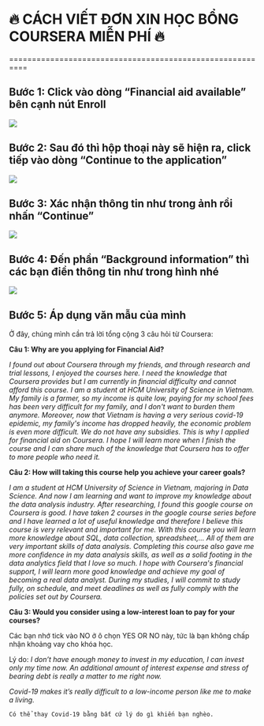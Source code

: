 # 🔥 CÁCH VIẾT ĐƠN XIN HỌC BỔNG COURSERA MIỄN PHÍ 🔥
==========================================================
## Bước 1: Click vào dòng “Financial aid available” bên cạnh nút Enroll 
<img src = "https://i.imgur.com/DgZb82j.png">

## Bước 2: Sau đó thì hộp thoại này sẽ hiện ra, click tiếp vào dòng “Continue to the application” 
<img src = "https://cdn.ivolunteervietnam.com/wp-content/uploads/2021/07/26094024/223125794_324179769129857_3267521119492771409_n.jpg">

## Bước 3: Xác nhận thông tin như trong ảnh rồi nhấn “Continue”
<img src = "https://cdn.ivolunteervietnam.com/wp-content/uploads/2021/07/26094023/216426533_324179775796523_4030244886338074403_n.jpg">

## Bước 4: Đến phần “Background information” thì các bạn điền thông tin như trong hình nhé
<img src = "https://cdn.ivolunteervietnam.com/wp-content/uploads/2021/07/26094251/217578875_324179865796514_7723955443087358651_n-1-768x406.jpg">

## Bước 5: Áp dụng văn mẫu của mình
Ở đây, chúng mình cần trả lời tổng cộng 3 câu hỏi từ Coursera:

**Câu 1: Why are you applying for Financial Aid?**

*I found out about Coursera through my friends, and through research and trial lessons, I enjoyed the courses here. I need the knowledge that Coursera provides but I am currently in financial difficulty and cannot afford this course. I am a student at HCM University of Science in Vietnam. My family is a farmer, so my income is quite low, paying for my school fees has been very difficult for my family, and I don't want to burden them anymore. Moreover, now that Vietnam is having a very serious covid-19 epidemic, my family's income has dropped heavily, the economic problem is even more difficult. We do not have any subsidies. This is why I applied for financial aid on Coursera. I hope I will learn more when I finish the course and I can share much of the knowledge that Coursera has to offer to more people who need it.*

**Câu 2: How will taking this course help you achieve your career goals?**

*I am a student at HCM University of Science in Vietnam, majoring in Data Science. And now I am learning and want to improve my knowledge about the data analysis industry. After researching, I found this google course on Coursera is good. I have taken 2 courses in the google course series before and I have learned a lot of useful knowledge and therefore I believe this course is very relevant and important for me. With this course you will learn more knowledge about SQL, data collection, spreadsheet,... All of them are very important skills of data analysis. Completing this course also gave me more confidence in my data analysis skills, as well as a solid footing in the data analytics field that I love so much.
I hope with Coursera's financial support, I will learn more good knowledge and achieve my goal of becoming a real data analyst.
During my studies, I will commit to study fully, on schedule, and meet deadlines as well as fully comply with the policies set out by Coursera.*

**Câu 3: Would you consider using a low-interest loan to pay for your courses?**

Các bạn nhớ tick vào NO ở ô chọn YES OR NO này, tức là bạn không chấp nhận khoảng vay cho khóa học.

Lý do:
*I don’t have enough money to invest in my education, I can invest only my time now. An additional amount of interest expense and stress of bearing debt is really a matter to me right now.*

*Covid-19 makes it’s really difficult to a low-income person like me to make a living.*

`Có thể thay Covid-19 bằng bất cứ lý do gì khiến bạn nghèo.`
